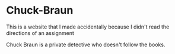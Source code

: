 # Chuck-Braun
This is a website that I made accidentally because I didn't read the directions of an assignment

Chuck Braun is a private detective who doesn't follow the books.
